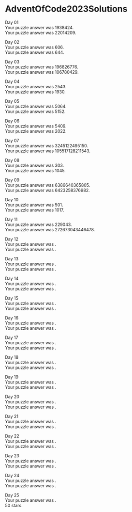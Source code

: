 # AdventOfCode2023Solutions
Day 01<br>
Your puzzle answer was 1938424.<br>
Your puzzle answer was 22014209.

Day 02<br>
Your puzzle answer was 606.<br>
Your puzzle answer was 644.

Day 03<br>
Your puzzle answer was 196826776.<br>
Your puzzle answer was 106780429.

Day 04<br>
Your puzzle answer was 2543.<br>
Your puzzle answer was 1930.

Day 05<br>
Your puzzle answer was 5064.<br>
Your puzzle answer was 5152.

Day 06<br>
Your puzzle answer was 5409.<br>
Your puzzle answer was 2022.

Day 07<br>
Your puzzle answer was 3245122495150.<br>
Your puzzle answer was 105517128211543.

Day 08<br>
Your puzzle answer was 303.<br>
Your puzzle answer was 1045.

Day 09<br>
Your puzzle answer was 6386640365805.<br>
Your puzzle answer was 6423258376982.

Day 10<br>
Your puzzle answer was 501.<br>
Your puzzle answer was 1017.

Day 11<br>
Your puzzle answer was 229043.<br>
Your puzzle answer was 272673043446478.

Day 12<br>
Your puzzle answer was .<br>
Your puzzle answer was .

Day 13<br>
Your puzzle answer was .<br>
Your puzzle answer was .

Day 14<br>
Your puzzle answer was .<br>
Your puzzle answer was .

Day 15<br>
Your puzzle answer was .<br>
Your puzzle answer was .

Day 16<br>
Your puzzle answer was .<br>
Your puzzle answer was .

Day 17<br>
Your puzzle answer was .<br>
Your puzzle answer was .

Day 18<br>
Your puzzle answer was .<br>
Your puzzle answer was .

Day 19<br>
Your puzzle answer was .<br>
Your puzzle answer was .

Day 20<br>
Your puzzle answer was .<br>
Your puzzle answer was .

Day 21<br>
Your puzzle answer was .<br>
Your puzzle answer was .

Day 22<br>
Your puzzle answer was .<br>
Your puzzle answer was .

Day 23<br>
Your puzzle answer was .<br>
Your puzzle answer was .

Day 24<br>
Your puzzle answer was .<br>
Your puzzle answer was .

Day 25<br>
Your puzzle answer was .<br>
50 stars.